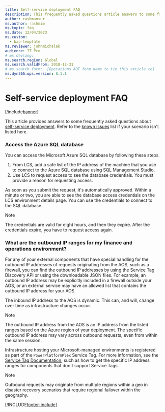```yaml
---
title: Self-service deployment FAQ
description: This frequently asked questions article answers to some frequently asked questions about self-service deployment.
author: rashmansur
ms.author: rashmim
ms.topic: faq
ms.date: 12/04/2023
ms.custom: 
  - bap-template
ms.reviewer: johnmichalak
audience: IT Pro
# ms.devlang: 
ms.search.region: Global 
ms.search.validFrom: 2018-12-31
# ms.search.form:  [Operations AOT form name to tie this article to]
ms.dyn365.ops.version: 8.1.1
---
```


# Self-service deployment FAQ

[!include[banner](../includes/banner.md)]

This article provides answers to some frequently asked questions about [self-service deployment](infrastructure-stack.md). Refer to the [known issues](known-issues-new-deployment-experience.md) list if your scenario isn't listed here.  

### Access the Azure SQL database
You can access the Microsoft Azure SQL database by following these steps.

1. From LCS, add a safe list of the IP address of the machine that you use to connect to the Azure SQL database using SQL Management Studio.
2. Use LCS to request access to see the database credentials. You must provide a reason for requesting access. 

As soon as you submit the request, it's automatically approved. Within a minute or two, you are able to see the database access credentials on the LCS environment details page. You can use the credentials to connect to the SQL database.

> [!NOTE]
> The credentials are valid for eight hours, and then they expire. After the credentials expire, you have to request access again. 

### What are the outbound IP ranges for my finance and operations environment?
For any of your external components that have special handling for the outbound IP addresses of requests originating from the AOS, such as a firewall, you can find the outbound IP addresses by using the Service Tag Discovery API or using the downloadable JSON files. For example, an outbound IP address may be explicitly included in a firewall outside your AOS, or an external service may have an allowed list that contains the outbound IP address for your AOS.

The inbound IP address to the AOS is dynamic. This can, and will, change over time as infrastructure changes occur.

> [!NOTE]
> The outbound IP address from the AOS is an IP address from the listed ranges based on the Azure region of your deployment. The specific outbound IP address may vary across outbound requests, even from within the same session.

Infrastructure hosting your Microsoft-managed environments is registered as part of the `PowerPlatformPlex` Service Tag. For more information, see the [Service Tag Documentation](/azure/virtual-network/service-tags-overview), such as how to get the specific IP address ranges for components that don't support Service Tags.

> [!NOTE]
> Outbound requests may originate from multiple regions within a geo in disaster recovery scenarios that require regional failover within the geography.

[!INCLUDE[footer-include](../../../includes/footer-banner.md)]

